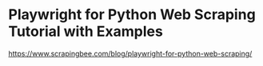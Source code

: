 # Playwright for Python Web Scraping Tutorial with Examples

https://www.scrapingbee.com/blog/playwright-for-python-web-scraping/
